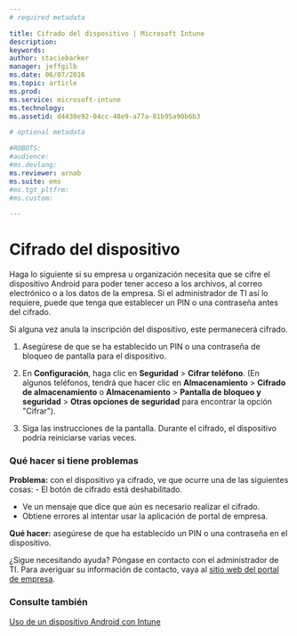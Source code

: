 ```yaml
---
# required metadata

title: Cifrado del dispositivo | Microsoft Intune
description:
keywords:
author: staciebarker
manager: jeffgilb
ms.date: 06/07/2016
ms.topic: article
ms.prod:
ms.service: microsoft-intune
ms.technology:
ms.assetid: d4430e92-04cc-48e9-a77a-81b95a90b6b3

# optional metadata

#ROBOTS:
#audience:
#ms.devlang:
ms.reviewer: arnab
ms.suite: ems
#ms.tgt_pltfrm:
#ms.custom:

---
```



# Cifrado del dispositivo

Haga lo siguiente si su empresa u organización necesita que se cifre el dispositivo Android para poder tener acceso a los archivos, al correo electrónico o a los datos de la empresa. Si el administrador de TI así lo requiere, puede que tenga que establecer un PIN o una contraseña antes del cifrado.

Si alguna vez anula la inscripción del dispositivo, este permanecerá cifrado. 

1.  Asegúrese de que se ha establecido un PIN o una contraseña de bloqueo de pantalla para el dispositivo. 

2.  En **Configuración**, haga clic en **Seguridad** &gt; **Cifrar teléfono**.
    (En algunos teléfonos, tendrá que hacer clic en **Almacenamiento** &gt; **Cifrado de almacenamiento** o **Almacenamiento** &gt; **Pantalla de bloqueo y seguridad** &gt; **Otras opciones de seguridad** para encontrar la opción "Cifrar").

3.  Siga las instrucciones de la pantalla. Durante el cifrado, el dispositivo podría reiniciarse varias veces.

### Qué hacer si tiene problemas
**Problema:** con el dispositivo ya cifrado, ve que ocurre una de las siguientes cosas: -  El botón de cifrado está deshabilitado.
-  Ve un mensaje que dice que aún es necesario realizar el cifrado.
-  Obtiene errores al intentar usar la aplicación de portal de empresa.

**Qué hacer:** asegúrese de que ha establecido un PIN o una contraseña en el dispositivo.

¿Sigue necesitando ayuda? Póngase en contacto con el administrador de TI. Para averiguar su información de contacto, vaya al [sitio web del portal de empresa](http://portal.manage.microsoft.com).

### Consulte también
[Uso de un dispositivo Android con Intune](using-your-android-device-with-intune.md)



<!--HONumber=Jun16_HO1-->


